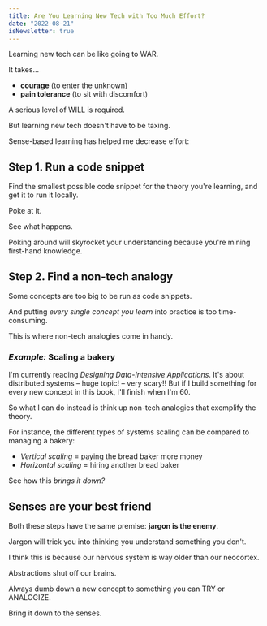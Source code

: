 ```yaml
---
title: Are You Learning New Tech with Too Much Effort?
date: "2022-08-21"
isNewsletter: true
---
```


Learning new tech can be like going to WAR.

It takes...

* **courage** (to enter the unknown)
* **pain tolerance** (to sit with discomfort)

A serious level of WILL is required.

But learning new tech doesn't have to be taxing.

Sense-based learning has helped me decrease effort:

## Step 1. Run a code snippet

Find the smallest possible  code snippet for the theory you're learning, and get it to run it locally.

Poke at it.

See what happens.

Poking around will skyrocket your understanding because you're mining first-hand knowledge.

## Step 2. Find a non-tech analogy

Some concepts are too big to be run as code snippets.

And putting *every single concept you learn* into practice is too time-consuming.

This is where non-tech analogies come in handy.

### *Example:* Scaling a bakery

I'm currently reading *Designing Data-Intensive Applications*. It's about distributed systems – huge topic! – very scary!! But if I build something for every new concept in this book, I'll finish when I'm 60.

So what I can do instead is think up non-tech analogies that exemplify the theory.

For instance, the different types of systems scaling can be compared to managing a bakery:

* *Vertical scaling* = paying the bread baker more money
* *Horizontal scaling* = hiring another bread baker

See how this *brings it down?*

## Senses are your best friend

Both these steps have the same premise: **jargon is the enemy**.

Jargon will trick you into thinking you understand something you don't.

I think this is because our nervous system is way older than our neocortex.

Abstractions shut off our brains.

Always dumb down a new concept to something you can TRY or ANALOGIZE.

Bring it down to the senses.
